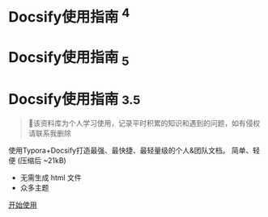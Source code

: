<!-- _coverpage.md -->

# Docsify使用指南 <sup>4<sup>
# Docsify使用指南 <sub>5<sub>
# Docsify使用指南 <small>3.5</small>

> 💪该资料库为个人学习使用，记录平时积累的知识和遇到的问题，如有侵权请联系我删除

使用Typora+Docsify打造最强、最快捷、最轻量级的个人&团队文档。 简单、轻便 (压缩后 ~21kB)
- 无需生成 html 文件
- 众多主题


[开始使用](/README.md)
